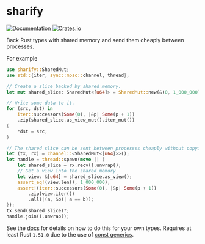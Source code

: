 # sharify

[![Documentation](https://docs.rs/sharify/badge.svg)](https://docs.rs/sharify)
[![Crates.io](https://img.shields.io/crates/v/sharify)](https://crates.io/crates/sharify)

Back Rust types with shared memory and send them cheaply between processes. 

For example

```rust
use sharify::SharedMut;
use std::{iter, sync::mpsc::channel, thread};

// Create a slice backed by shared memory.
let mut shared_slice: SharedMut<[u64]> = SharedMut::new(&(0, 1_000_000))?;

// Write some data to it.
for (src, dst) in
    iter::successors(Some(0), |&p| Some(p + 1))
    .zip(shared_slice.as_view_mut().iter_mut())
{
    *dst = src;
}

// The shared slice can be sent between processes cheaply without copying the data. What is shown here for threads works equally well for processes, e.g. using the ipc_channel crate.
let (tx, rx) = channel::<SharedMut<[u64]>>();
let handle = thread::spawn(move || {
    let shared_slice = rx.recv().unwrap();
    // Get a view into the shared memory
    let view: &[u64] = shared_slice.as_view();
    assert_eq!(view.len(), 1_000_000);
    assert!(iter::successors(Some(0), |&p| Some(p + 1))
        .zip(view.iter())
        .all(|(a, &b)| a == b));
});
tx.send(shared_slice)?;
handle.join().unwrap();
```

See the [docs](https://docs.rs/sharify) for details on how to do this for your own types. Requires at least Rust `1.51.0` due to the use of [const generics](https://github.com/rust-lang/rust/pull/79135).